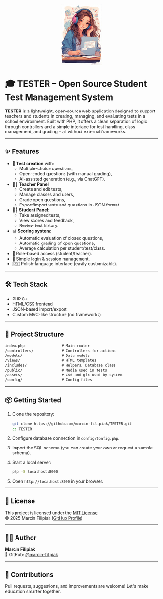 <center>
<img src="assets/gfx/art.jpg" height="200px">
</center>

# 🎓 TESTER – Open Source Student Test Management System

**TESTER** is a lightweight, open-source web application designed to support teachers and students in creating, managing, and evaluating tests in a school environment. Built with PHP, it offers a clean separation of logic through controllers and a simple interface for test handling, class management, and grading – all without external frameworks.

---

## ✨ Features

- 🧠 **Test creation** with:
  - Multiple-choice questions,
  - Open-ended questions (with manual grading),
  - AI-assisted generation (e.g., via ChatGPT).
- 👩‍🏫 **Teacher Panel**:
  - Create and edit tests,
  - Manage classes and users,
  - Grade open questions,
  - Export/import tests and questions in JSON format.
- 🧑‍🎓 **Student Panel**:
  - Take assigned tests,
  - View scores and feedback,
  - Review test history.
- 📊 **Scoring system**:
  - Automatic evaluation of closed questions,
  - Automatic grading of open questions,
  - Average calculation per student/test/class.
- 🧩 Role-based access (student/teacher).
- 🔐 Simple login & session management.
- 🇵🇱 Polish-language interface (easily customizable).

---

## 🛠️ Tech Stack

- PHP 8+
- HTML/CSS frontend
- JSON-based import/export
- Custom MVC-like structure (no frameworks)

---

## 📂 Project Structure

```
index.php                 # Main router
/controllers/             # Controllers for actions
/models/                  # Data models
/views/                   # HTML templates
/includes/                # Helpers, Database class
/public/                  # Media used in tests
/assets/                  # CSS and gfx used by system
/config/                  # Config files
```

---

## 📦 Getting Started

1. Clone the repository:
   ```bash
   git clone https://github.com/marcin-filipiak/TESTER.git
   cd TESTER
   ```

2. Configure database connection in `config/Config.php`.

3. Import the SQL schema (you can create your own or request a sample schema).

4. Start a local server:
   ```bash
   php -S localhost:8000
   ```

5. Open `http://localhost:8000` in your browser.

---

## 📄 License

This project is licensed under the [MIT License](LICENSE).  
© 2025 Marcin Filipiak ([GitHub Profile](https://github.com/marcin-filipiak))

---

## 🙋‍♂️ Author

**Marcin Filipiak**  
🔗 GitHub: [@marcin-filipiak](https://github.com/marcin-filipiak)

---

## 🤝 Contributions

Pull requests, suggestions, and improvements are welcome! Let's make education smarter together.
